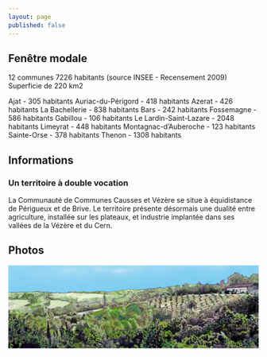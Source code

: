 ```yaml
---
layout: page
published: false
---
```


## Fenêtre modale
12 communes
7226 habitants (source INSEE - Recensement 2009) 
Superficie de 220 km2

Ajat - 305 habitants
Auriac-du-Périgord - 418 habitants
Azerat - 426 habitants
La Bachellerie - 838 habitants
Bars - 242 habitants
Fossemagne - 586 habitants
Gabillou - 106 habitants
Le Lardin-Saint-Lazare - 2048 habitants
Limeyrat - 448 habitants
Montagnac-d’Auberoche - 123 habitants
Sainte-Orse - 378 habitants
Thenon - 1308 habitants
## Informations
### Un territoire à double vocation
La Communauté de Communes Causses et Vézère se situe à équidistance de Périgueux et de Brive. Le territoire présente désormais une dualité entre agriculture, installée sur les plateaux, et industrie implantée dans ses vallées de la Vézère et du Cern.

## Photos
![Polyculture sur le causse et ferme isolée](/data/images/26/portrait/CAUSSES_VEZERE.jpg)